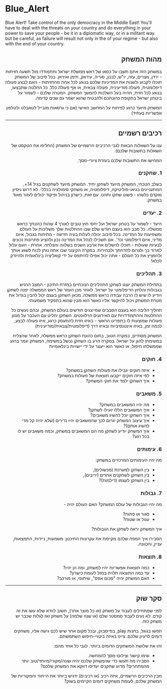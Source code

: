 # Blue_Alert
Blue Alert! Take control of the only democracy in the Middle East! You'll have to deal with the threats on your country and do everything in your power to save your people - be it in a diplomatic way, or in a militant way. but be careful, as failure will result not only in the of your regime - but also with the end of your country. 


<div dir='rtl' lang='he'>

## מהות המשחק
במשחק הזה אתם תשבו על כסאו של ראש ממשלת ישראל ותתמודדו מול תשעה חזיתות - ירדן, מצרים, עזה, יו"ש, לבנון, סוריה, עיראק, תימן ואיראן. בכל סיבוב של המשחק תוכלו לקבוע ולשנות את המדיניות שלכם בנוגע לכל אחת מהחזיתות - האם לבצע פעולה דיפלומטית, פעולה מודיעינית, פעולה צבאית, או אף פעולה כלל. כל החלטה שתבצעו, בנוגע לכל חזית, תהיה בעל השלכות להמשך המשחק. המטרה שלכם - לשמור על ביטחון ישראל בתקופת כהונתכם ולהבטיח שהוא ישמר גם שנים קדימה.

המשחק מיועד כרגע לפיתוח על המחשב האישי (אם כי גרסאות מובייל לטאבלט ולטלפון אפשריות בעתיד)

---


## רכיבים רשמיים

ענו על השאלות הבאות לגבי הרכיבים הרשמיים של המשחק
(החליפו את הטקסט של השאלות בתשובות שלכם).

המחישו את התשובות שלכם בעזרת ציורי-מסך.

### 1. שחקנים

בשלב הנוכחי, המשחק מיועד לשחקן יחיד.
המשחק מיועד לשחקנים בגיל 14+, המתעניינים בגיאו-פוליטיקה, דיפלומטיה, או משחקי סימולציה בכללי. 
לא דרוש ניסיון מוקדם כלשהו - פשוט שחקו ותהנו. עם זאת, כישרון בניהול ופיקוד יכולים לעזור מאוד במשחק.

### 2. יעדים

היעד - לשמור על בטחון ישראל ועל יחסי חוץ טובים לאורך 4 שהות כהונתך כראש ממשלה.
כל סבב הוא בעצם חודש שלם שבו ההחלטות שלך משליכות על העולם ומשפיעות על המדינה. בכל סיבוב יכולה לעלות בעיה חדשה - מתיחות בגבול, איום מדיני, איום דיפלומטי וכד'.
אם תשכילו לנהל את המדינה נכון ולהציע פתרונות נכונים לבעיות שעולות - תוכלו להשלים את ארבע השנים בשלווה והצלחה. אחרת - העם עלול למרוד בך ולגרום להדחתך ולבחירות.
במקרה הקיצוני שבו אתה נותן לכוח לשגע אותך ולהפציץ את כל העולם - אתה יכול אפילו להיתפס על ידי קואליציה בינלאומית ולהיזרק לכלא!


### 3. תהליכים

בתחילת המשחק יוצגו לשחקן התהליכים הנוכחיים במזרח התיכון - המצב הרגיש בגבולות והלחץ הדיפלומטי על ישראל. לאחר מכן העוזר של ראש הממשלה יפנה לשחקן ויודיע לו שיש לו הרבה עבודה כראש ממשלה. מכאן השחקן בעצם יכול להבין בגדול את מטרת המשחק ויכול להיקשר אליו כאשר הוא מבין שהוא בתפקיד משמעותי.

תהליך הליבה הוא בעצם הסבבים שמייצגים חודשים בעולם המשחק, ובהם נעשים כל ההחלטות וההתמודדויות עם האירועים הרלוונטים. השחקן יחליט עם העכבר על מגוון פעולות שמוצעות לו בתפריט הראשי - באיזו חזית להתעסק כרגע, איזו פעולה לבצע, לכמה זמן, באיזו אינטנסיביות ובאיזו דרך (דיפלומטית/צבאית/מודיעינית)

המשחק מסתיים, במקרה הטוב, בתום כהונת השחקן כראש ממשלה, לאחר שהצליח במשימתו להגן על ישראל.
במקרה הרע בו השחקן נכשל במשימה, המשחק יגמר ברגע שממשלתו תיפול, או כאשר הוא ייעצר על ידי יישויות בינלאומיות

### 4. חוקים

* איזה חוקים יגבילו את פעולות השחקן במשחק?
* לפי איזה חוקים ייקבעו תוצאות של פעולות במשחק?
* איך השחקן ילמד את חוקי המשחק?


### 5. משאבים

* מה יהיו המשאבים במשחק?
* איך המשאבים הללו יועילו לשחקן?
* איך השחקן יוכל להשיג משאבים?
* איך עיצוב המשחק יגרום לכך שהמשאבים יהיו נדירים (שלא יהיה קל מדי להשיג אותם)?
* איך המשחק יודיע לשחקן מה הם המשאבים במשחק, וכמה משאבים יש לו בכל רגע?

### 6. עימותים

מה יהיו העימותים המרכזיים במשחק:

* בין השחקן למערכת (מכשולים),
* בין השחקן לשחקנים אחרים (יריבים),
* בין השחקן לעצמו (דילמות)? 


### 7. גבולות

מה יהיו הגבולות של עולם המשחק? האם העולם יהיה - 
* סגור או פתוח?
*  עגול או שטוח? 

 איך המשחק יראה לשחקן את הגבולות? 
 
 הסבירו איך המפה שלכם מקיימת את עקרונות התיכנון: משמעות, ניידות, התמצאות, עניין, והכוונה.


### 8. תוצאות

* כמה תוצאות אפשריות יהיו למשחק, ומה הן יהיו? 
* עד כמה התוצאה תלויה במזל לעומת כישרון? 
* האם המשחק יהיה "סכום אפס", שיתופי, או מורכב?

---

## סקר שוק

לפני שמתחילים לעבוד על משחק (או כל מוצר אחר), חשוב לוודא שלא עשו את זה קודם. לא נעים לעבוד סמסטר שלם (או שנה שלמה) על משחק ואז לגלות שכבר יש משחק כזה. 

חפשו בגוגל, בחנות play, בפייסבוק, ובכל מקום אחר שיש לכם גישה אליו, משחקים דומים לרעיון שלכם. ציינו באיזה ביטויי-חיפוש השתמשתם.

זהו את שלושת המשחקים הדומים ביותר. לגבי כל אחד מהם:

* שימו קישור וצילום-מסך להמחשה.
* הסבירו מה תעשו כדי שהמשחק שלכם יהיה שונה/מקורי/מיוחד/טוב יותר מהמתחרים?  מדוע שחקנים יעדיפו דווקא את המשחק שלכם?

מבין הרכיבים הרשמיים, 
איזה רכיב (או רכיבים) ידגיש ביותר את הייחוד והמקוריות של המשחק שלכם, לעומת משחקים דומים הקיימים בשוק?


</div>
